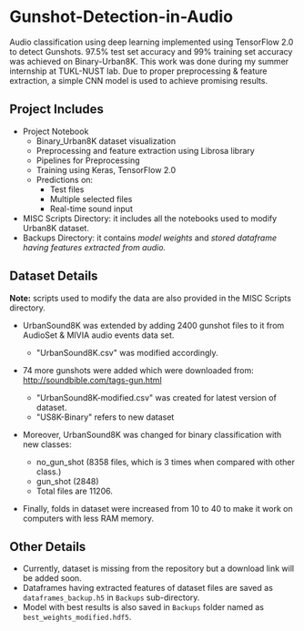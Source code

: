 # Gunshot-Detection-in-Audio
Audio classification using deep learning implemented using TensorFlow 2.0 to detect Gunshots. 97.5% test set accuracy and 
99% training set accuracy was achieved on Binary-Urban8K. This work was done during my summer internship at TUKL-NUST lab.
Due to proper preprocessing & feature extraction, a simple CNN model is used to achieve promising results. 

## Project Includes
 - Project Notebook
     - Binary_Urban8K dataset visualization
     - Preprocessing and feature extraction using Librosa library
     - Pipelines for Preprocessing
     - Training using Keras, TensorFlow 2.0
     - Predictions on:
       - Test files
       - Multiple selected files
       - Real-time sound input
- MISC Scripts Directory: it includes all the notebooks used to modify Urban8K dataset.
- Backups Directory: it contains *model weights* and *stored dataframe having features extracted from audio.*

## Dataset Details
**Note:** scripts used to modify the data are also provided in the MISC Scripts directory.
 - UrbanSound8K was extended by adding 2400 gunshot files to it from AudioSet & MIVIA audio events data set. 
     
    - "UrbanSound8K.csv" was modified accordingly.

- 74 more gunshots were added which were downloaded from:
http://soundbible.com/tags-gun.html

    - "UrbanSound8K-modified.csv" was created for latest version of dataset.
    - "US8K-Binary" refers to new dataset

- Moreover, UrbanSound8K was changed for binary classification with new classes: 
    - no_gun_shot (8358 files, which is 3 times when compared with other class.)
    - gun_shot (2848)
    - Total files are 11206.
    
- Finally, folds in dataset were increased from 10 to 40 to make it work on computers with less RAM memory.
   
## Other Details
- Currently, dataset is missing from the repository but a download link will be added soon.
- Dataframes having extracted features of dataset files are saved as `dataframes_backup.h5` in `Backups` sub-directory.
- Model with best results is also saved in `Backups` folder named as `best_weights_modified.hdf5`.

